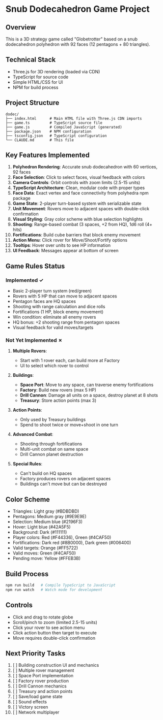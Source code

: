 # Snub Dodecahedron Game Project

## Overview
This is a 3D strategy game called "Globetrotter" based on a snub dodecahedron polyhedron with 92 faces (12 pentagons + 80 triangles).

## Technical Stack
- Three.js for 3D rendering (loaded via CDN)
- TypeScript for source code
- Simple HTML/CSS for UI
- NPM for build process

## Project Structure
```
dodec/
├── index.html      # Main HTML file with Three.js CDN imports
├── game.ts         # TypeScript source file
├── game.js         # Compiled JavaScript (generated)
├── package.json    # NPM configuration
├── tsconfig.json   # TypeScript configuration
└── CLAUDE.md       # This file
```

## Key Features Implemented
1. **Polyhedron Rendering**: Accurate snub dodecahedron with 60 vertices, 92 faces
2. **Face Selection**: Click to select faces, visual feedback with colors
3. **Camera Controls**: Orbit controls with zoom limits (2.5-15 units)
4. **TypeScript Architecture**: Clean, modular code with proper types
5. **Face Data**: Exact vertex and face connectivity from polyhedra npm package
6. **Game State**: 2-player turn-based system with serializable state
7. **Unit Movement**: Rovers move to adjacent spaces with double-click confirmation
8. **Visual Styling**: Gray color scheme with blue selection highlights
9. **Shooting**: Range-based combat (3 spaces, +2 from HQ), 1d6 roll (4+ hits)
10. **Fortifications**: Build cube barriers that block enemy movement
11. **Action Menu**: Click rover for Move/Shoot/Fortify options
12. **Tooltips**: Hover over units to see HP information
13. **UI Feedback**: Messages appear at bottom of screen

## Game Rules Status

### Implemented ✓
- Basic 2-player turn system (red/green)
- Rovers with 5 HP that can move to adjacent spaces
- Pentagon faces are HQ spaces
- Shooting with range calculation and dice rolls
- Fortifications (1 HP, block enemy movement)
- Win condition: eliminate all enemy rovers
- HQ bonus: +2 shooting range from pentagon spaces
- Visual feedback for valid moves/targets

### Not Yet Implemented ✗
1. **Multiple Rovers**: 
   - Start with 1 rover each, can build more at Factory
   - UI to select which rover to control

2. **Buildings**:
   - **Space Port**: Move to any space, can traverse enemy fortifications
   - **Factory**: Build new rovers (max 5 HP)
   - **Drill Cannon**: Damage all units on a space, destroy planet at 8 shots
   - **Treasury**: Store action points (max 3)

3. **Action Points**:
   - Only used by Treasury buildings
   - Spend to shoot twice or move+shoot in one turn

4. **Advanced Combat**:
   - Shooting through fortifications
   - Multi-unit combat on same space
   - Drill Cannon planet destruction

5. **Special Rules**:
   - Can't build on HQ spaces
   - Factory produces rovers on adjacent spaces
   - Buildings can't move but can be destroyed

## Color Scheme
- Triangles: Light gray (#BDBDBD)
- Pentagons: Medium gray (#9E9E9E)  
- Selection: Medium blue (#2196F3)
- Hover: Light blue (#42A5F5)
- Background: Dark (#111111)
- Player colors: Red (#F44336), Green (#4CAF50)
- Fortifications: Dark red (#8B0000), Dark green (#006400)
- Valid targets: Orange (#FF5722)
- Valid moves: Green (#4CAF50)
- Pending move: Yellow (#FFEB3B)

## Build Process
```bash
npm run build   # Compile TypeScript to JavaScript
npm run watch   # Watch mode for development
```

## Controls
- Click and drag to rotate globe
- Scroll/pinch to zoom (limited 2.5-15 units)
- Click your rover to see action menu
- Click action button then target to execute
- Move requires double-click confirmation

## Next Priority Tasks
1. [ ] Building construction UI and mechanics
2. [ ] Multiple rover management
3. [ ] Space Port implementation
4. [ ] Factory rover production
5. [ ] Drill Cannon mechanics
6. [ ] Treasury and action points
7. [ ] Save/load game state
8. [ ] Sound effects
9. [ ] Victory screen
10. [ ] Network multiplayer